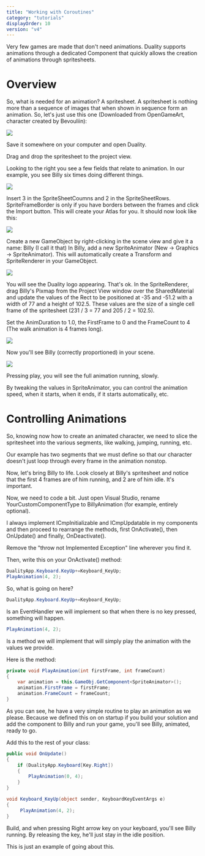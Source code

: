 ```yaml
---
title: "Working with Coroutines"
category: "tutorials"
displayOrder: 10
version: "v4"
---
```


Very few games are made that don't need animations. Duality supports animations through a dedicated Component that quickly allows the creation of animations through spritesheets.

# Overview

So, what is needed for an animation?
A spritesheet. A spritesheet is nothing more than a sequence of images that when shown in sequence form an animation.
So, let's just use this one (Downloaded from OpenGameArt, character created by Bevouliin):

![](../img/Animation/Animation1.png)

Save it somewhere on your computer and open Duality.

Drag and drop the spritesheet to the project view.

Looking to the right you see a few fields that relate to animation. In our example, you see Billy six times doing different things.

![](../img/Animation/Animation2.png)

Insert 3 in the SpriteSheetCoumns and 2 in the SpriteSheetRows. SpriteFrameBorder is only if you have borders between the frames and click the Import button.  This will create your Atlas for you.  It should now look like this:

![](../img/Animation/Animation2_5.png)

Create a new GameObject by right-clicking in the scene view and give it a name: Billy (I call it that)
In Billy, add a new SpriteAnimator (New -> Graphics -> SpriteAnimator).  This will automatically create a Transform and SpriteRenderer in your GameObject.

![](../img/Animation/Animation3.png)

You will see the Duality logo appearing. That's ok. In the SpriteRenderer, drag Billy's Pixmap from the Project View window over the SharedMaterial and update the values of the Rect to be positioned at -35 and -51.2 with a width of 77 and a height of 102.5. These values are the size of a single cell frame of the spritesheet (231 / 3 = 77 and 205 / 2 = 102.5). 

Set the AnimDuration to 1.0, the FirstFrame to 0 and the FrameCount to 4 (The walk animation is 4 frames long).

![](../img/Animation/Animation3_5.png)

Now you'll see Billy (correctly proportioned) in your scene.

![](../img/Animation/Animation4.png)

Pressing play, you will see the full animation running, slowly.

By tweaking the values in SpriteAnimator, you can control the animation speed, when it starts, when it ends, if it starts automatically, etc.

# Controlling Animations

So, knowing now how to create an animated character, we need to slice the spritesheet into the various segments, like walking, jumping, running, etc.

Our example has two segments that we must define so that our character doesn't just loop through every frame in the animation nonstop.

Now, let's bring Billy to life. Look closely at Billy's spritesheet and notice that the first 4 frames are of him running, and 2 are of him idle. It's important.

Now, we need to code a bit. Just open Visual Studio, rename YourCustomComponentType to BillyAnimation (for example, entirely optional).

I always implement ICmpInitializable and ICmpUpdatable in my components and then proceed to rearrange the methods, first OnActivate(), then OnUpdate() and finally, OnDeactivate().

Remove the "throw not Implemented Exception" line wherever you find it.

Then, write this on your OnActivate() method:
```csharp
DualityApp.Keyboard.KeyUp+=Keyboard_KeyUp;
PlayAnimation(4, 2);
```
So, what is going on here?

```csharp
DualityApp.Keyboard.KeyUp+=Keyboard_KeyUp;
```
Is an EventHandler we will implement so that when there is no key pressed, something will happen.

```csharp
PlayAnimation(4, 2);
```
Is a method we will implement that will simply play the animation with the values we provide.

Here is the method:
```csharp
private void PlayAnimation(int firstFrame, int frameCount)
{
	var animation = this.GameObj.GetComponent<SpriteAnimator>();
	animation.FirstFrame = firstFrame;
	animation.FrameCount = frameCount;
}
```

As you can see, he have a very simple routine to play an animation as we please. Because we defined this on on startup if you build your solution and add the component to Billy and run your game, you'll see Billy, animated, ready to go.

Add this to the rest of your class:
```csharp
public void OnUpdate()
{
	if (DualityApp.Keyboard[Key.Right])
	{
		PlayAnimation(0, 4);
	}
}

void Keyboard_KeyUp(object sender, KeyboardKeyEventArgs e)
{
	 PlayAnimation(4, 2);
}
```

Build, and when pressing Right arrow key on your keyboard, you'll see Billy running. By releasing the key, he'll just stay in the idle position.

This is just an example of going about this.
